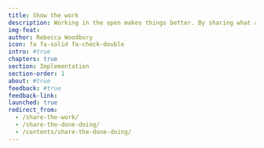 ```yaml
---
title: Show the work
description: Working in the open makes things better. By sharing what a team is working on, people can follow progress and give input throughout a process rather than at the end. Updates and open collaboration tools help teams, keep momentum, get feedback, build trust and celebrate wins.
img-feat: 
author: Rebecca Woodbury
icon: fa fa-solid fa-check-double
intro: #true
chapters: true
section: Implementation
section-order: 1
about: #true
feedback: #true
feedback-link: 
launched: true
redirect_from:
  - /share-the-work/
  - /share-the-done-doing/
  - /contents/share-the-done-doing/
---
```


